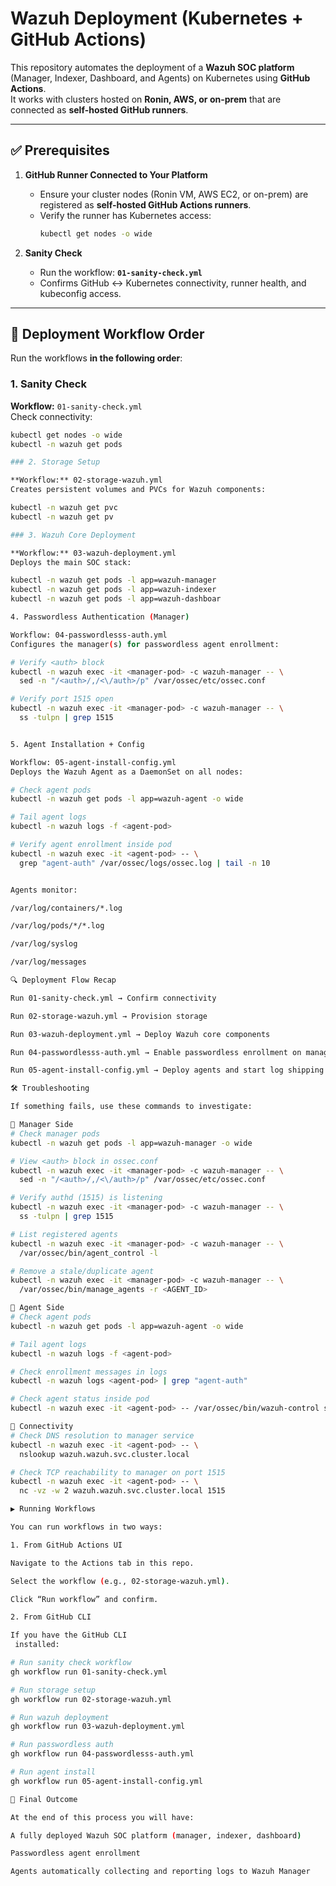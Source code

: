 # Wazuh Deployment (Kubernetes + GitHub Actions)

This repository automates the deployment of a **Wazuh SOC platform** (Manager, Indexer, Dashboard, and Agents) on Kubernetes using **GitHub Actions**.  
It works with clusters hosted on **Ronin, AWS, or on-prem** that are connected as **self-hosted GitHub runners**.

---

## ✅ Prerequisites

1. **GitHub Runner Connected to Your Platform**
   - Ensure your cluster nodes (Ronin VM, AWS EC2, or on-prem) are registered as **self-hosted GitHub Actions runners**.
   - Verify the runner has Kubernetes access:
     ```bash
     kubectl get nodes -o wide
     ```

2. **Sanity Check**
   - Run the workflow: **`01-sanity-check.yml`**
   - Confirms GitHub ↔ Kubernetes connectivity, runner health, and kubeconfig access.

---

## 🚀 Deployment Workflow Order

Run the workflows **in the following order**:

### 1. Sanity Check
**Workflow:** `01-sanity-check.yml`  
Check connectivity:
```bash
kubectl get nodes -o wide
kubectl -n wazuh get pods

### 2. Storage Setup

**Workflow:** 02-storage-wazuh.yml
Creates persistent volumes and PVCs for Wazuh components:

kubectl -n wazuh get pvc
kubectl -n wazuh get pv

### 3. Wazuh Core Deployment

**Workflow:** 03-wazuh-deployment.yml
Deploys the main SOC stack:

kubectl -n wazuh get pods -l app=wazuh-manager
kubectl -n wazuh get pods -l app=wazuh-indexer
kubectl -n wazuh get pods -l app=wazuh-dashboar

4. Passwordless Authentication (Manager)

Workflow: 04-passwordlesss-auth.yml
Configures the manager(s) for passwordless agent enrollment:

# Verify <auth> block
kubectl -n wazuh exec -it <manager-pod> -c wazuh-manager -- \
  sed -n "/<auth>/,/<\/auth>/p" /var/ossec/etc/ossec.conf

# Verify port 1515 open
kubectl -n wazuh exec -it <manager-pod> -c wazuh-manager -- \
  ss -tulpn | grep 1515


5. Agent Installation + Config

Workflow: 05-agent-install-config.yml
Deploys the Wazuh Agent as a DaemonSet on all nodes:

# Check agent pods
kubectl -n wazuh get pods -l app=wazuh-agent -o wide

# Tail agent logs
kubectl -n wazuh logs -f <agent-pod>

# Verify agent enrollment inside pod
kubectl -n wazuh exec -it <agent-pod> -- \
  grep "agent-auth" /var/ossec/logs/ossec.log | tail -n 10


Agents monitor:

/var/log/containers/*.log

/var/log/pods/*/*.log

/var/log/syslog

/var/log/messages

🔍 Deployment Flow Recap

Run 01-sanity-check.yml → Confirm connectivity

Run 02-storage-wazuh.yml → Provision storage

Run 03-wazuh-deployment.yml → Deploy Wazuh core components

Run 04-passwordlesss-auth.yml → Enable passwordless enrollment on managers

Run 05-agent-install-config.yml → Deploy agents and start log shipping

🛠 Troubleshooting

If something fails, use these commands to investigate:

🔹 Manager Side
# Check manager pods
kubectl -n wazuh get pods -l app=wazuh-manager -o wide

# View <auth> block in ossec.conf
kubectl -n wazuh exec -it <manager-pod> -c wazuh-manager -- \
  sed -n "/<auth>/,/<\/auth>/p" /var/ossec/etc/ossec.conf

# Verify authd (1515) is listening
kubectl -n wazuh exec -it <manager-pod> -c wazuh-manager -- \
  ss -tulpn | grep 1515

# List registered agents
kubectl -n wazuh exec -it <manager-pod> -c wazuh-manager -- \
  /var/ossec/bin/agent_control -l

# Remove a stale/duplicate agent
kubectl -n wazuh exec -it <manager-pod> -c wazuh-manager -- \
  /var/ossec/bin/manage_agents -r <AGENT_ID>

🔹 Agent Side
# Check agent pods
kubectl -n wazuh get pods -l app=wazuh-agent -o wide

# Tail agent logs
kubectl -n wazuh logs -f <agent-pod>

# Check enrollment messages in logs
kubectl -n wazuh logs <agent-pod> | grep "agent-auth"

# Check agent status inside pod
kubectl -n wazuh exec -it <agent-pod> -- /var/ossec/bin/wazuh-control status

🔹 Connectivity
# Check DNS resolution to manager service
kubectl -n wazuh exec -it <agent-pod> -- \
  nslookup wazuh.wazuh.svc.cluster.local

# Check TCP reachability to manager on port 1515
kubectl -n wazuh exec -it <agent-pod> -- \
  nc -vz -w 2 wazuh.wazuh.svc.cluster.local 1515

▶️ Running Workflows

You can run workflows in two ways:

1. From GitHub Actions UI

Navigate to the Actions tab in this repo.

Select the workflow (e.g., 02-storage-wazuh.yml).

Click “Run workflow” and confirm.

2. From GitHub CLI

If you have the GitHub CLI
 installed:

# Run sanity check workflow
gh workflow run 01-sanity-check.yml

# Run storage setup
gh workflow run 02-storage-wazuh.yml

# Run wazuh deployment
gh workflow run 03-wazuh-deployment.yml

# Run passwordless auth
gh workflow run 04-passwordlesss-auth.yml

# Run agent install
gh workflow run 05-agent-install-config.yml

🎯 Final Outcome

At the end of this process you will have:

A fully deployed Wazuh SOC platform (manager, indexer, dashboard)

Passwordless agent enrollment

Agents automatically collecting and reporting logs to Wazuh Manager

